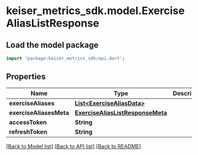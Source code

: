 # keiser_metrics_sdk.model.ExerciseAliasListResponse

## Load the model package
```dart
import 'package:keiser_metrics_sdk/api.dart';
```

## Properties
Name | Type | Description | Notes
------------ | ------------- | ------------- | -------------
**exerciseAliases** | [**List&lt;ExerciseAliasData&gt;**](ExerciseAliasData.md) |  | 
**exerciseAliasesMeta** | [**ExerciseAliasListResponseMeta**](ExerciseAliasListResponseMeta.md) |  | 
**accessToken** | **String** |  | [optional] 
**refreshToken** | **String** |  | [optional] 

[[Back to Model list]](../README.md#documentation-for-models) [[Back to API list]](../README.md#documentation-for-api-endpoints) [[Back to README]](../README.md)


